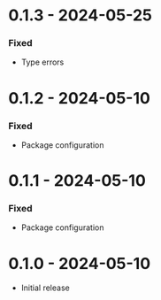 # 0.1.3 - 2024-05-25

### Fixed
- Type errors

# 0.1.2 - 2024-05-10

### Fixed
- Package configuration

# 0.1.1 - 2024-05-10

### Fixed
- Package configuration

# 0.1.0 - 2024-05-10
- Initial release

